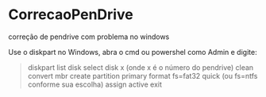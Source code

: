 # CorrecaoPenDrive
correção de pendrive com problema no windows

Use o diskpart no Windows, abra o cmd ou powershel como Admin e digite:

> diskpart
> list disk
> select disk x (onde x é o número do pendrive)
> clean
> convert mbr
> create partition primary
> format fs=fat32 quick (ou fs=ntfs conforme sua escolha)
> assign
> active
> exit

